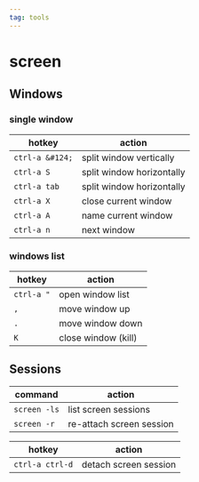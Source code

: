```yaml
---
tag: tools
---
```

# screen

## Windows
### single window
| hotkey | action |
| ---- | ---- |
| `ctrl-a &#124;` | split window vertically |
| `ctrl-a S` | split window horizontally |
| `ctrl-a tab` | split window horizontally |
| `ctrl-a X` | close current window |
| `ctrl-a A` | name current window |
| `ctrl-a n` | next window |
### windows list
| hotkey | action |
| ---- | ---- |
| `ctrl-a "` | open window list |
| `,` | move window up |
| `.` | move window down |
| `K` | close window (kill) |
 ## Sessions

command | action
--- | ---
`screen -ls`    | list screen sessions
`screen -r`     | re-attach screen session

hotkey | action
--- | ---
`ctrl-a ctrl-d` | detach screen session
